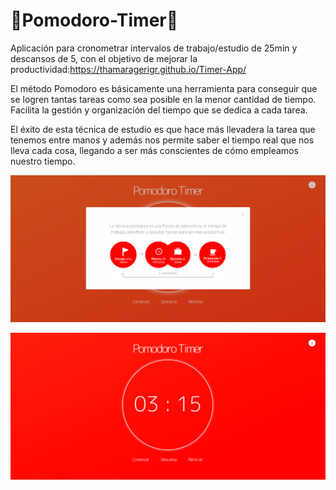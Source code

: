 # 🍅Pomodoro-Timer🍅

   Aplicación para cronometrar intervalos de trabajo/estudio de 25min y descansos de 5, con el objetivo de mejorar la productividad:https://thamaragerigr.github.io/Timer-App/

   El método Pomodoro es básicamente una herramienta para conseguir que se logren tantas tareas como sea posible en la menor cantidad de tiempo. Facilita la gestión y organización del tiempo que se dedica a cada tarea. 
   
   El éxito de esta técnica de estudio es que hace más llevadera la tarea que tenemos entre manos y además nos permite saber el tiempo real que nos lleva cada cosa, llegando a ser más conscientes de cómo empleamos nuestro tiempo.
   
![Captura de Pantalla](screenshots/screenshot(1).png)

![Captura de Pantalla](screenshots/screenshot(2).png)